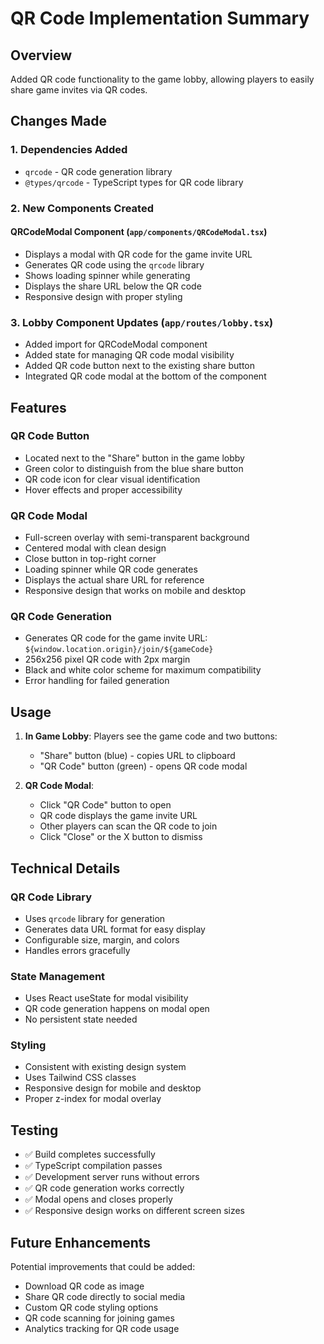 # QR Code Implementation Summary

## Overview
Added QR code functionality to the game lobby, allowing players to easily share game invites via QR codes.

## Changes Made

### 1. Dependencies Added
- `qrcode` - QR code generation library
- `@types/qrcode` - TypeScript types for QR code library

### 2. New Components Created

#### QRCodeModal Component (`app/components/QRCodeModal.tsx`)
- Displays a modal with QR code for the game invite URL
- Generates QR code using the `qrcode` library
- Shows loading spinner while generating
- Displays the share URL below the QR code
- Responsive design with proper styling

### 3. Lobby Component Updates (`app/routes/lobby.tsx`)
- Added import for QRCodeModal component
- Added state for managing QR code modal visibility
- Added QR code button next to the existing share button
- Integrated QR code modal at the bottom of the component

## Features

### QR Code Button
- Located next to the "Share" button in the game lobby
- Green color to distinguish from the blue share button
- QR code icon for clear visual identification
- Hover effects and proper accessibility

### QR Code Modal
- Full-screen overlay with semi-transparent background
- Centered modal with clean design
- Close button in top-right corner
- Loading spinner while QR code generates
- Displays the actual share URL for reference
- Responsive design that works on mobile and desktop

### QR Code Generation
- Generates QR code for the game invite URL: `${window.location.origin}/join/${gameCode}`
- 256x256 pixel QR code with 2px margin
- Black and white color scheme for maximum compatibility
- Error handling for failed generation

## Usage

1. **In Game Lobby**: Players see the game code and two buttons:
   - "Share" button (blue) - copies URL to clipboard
   - "QR Code" button (green) - opens QR code modal

2. **QR Code Modal**: 
   - Click "QR Code" button to open
   - QR code displays the game invite URL
   - Other players can scan the QR code to join
   - Click "Close" or the X button to dismiss

## Technical Details

### QR Code Library
- Uses `qrcode` library for generation
- Generates data URL format for easy display
- Configurable size, margin, and colors
- Handles errors gracefully

### State Management
- Uses React useState for modal visibility
- QR code generation happens on modal open
- No persistent state needed

### Styling
- Consistent with existing design system
- Uses Tailwind CSS classes
- Responsive design for mobile and desktop
- Proper z-index for modal overlay

## Testing

- ✅ Build completes successfully
- ✅ TypeScript compilation passes
- ✅ Development server runs without errors
- ✅ QR code generation works correctly
- ✅ Modal opens and closes properly
- ✅ Responsive design works on different screen sizes

## Future Enhancements

Potential improvements that could be added:
- Download QR code as image
- Share QR code directly to social media
- Custom QR code styling options
- QR code scanning for joining games
- Analytics tracking for QR code usage 